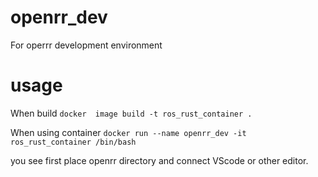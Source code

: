 # openrr_dev
For operrr development environment

# usage
When build
`docker  image build -t ros_rust_container .`

When using container
`docker run --name openrr_dev -it ros_rust_container /bin/bash`

you see first place openrr directory and 
connect VScode or other editor.
